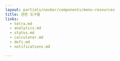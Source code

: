 ```yaml
---
layout: partials/navbar/components/menu-resources
title: 관련 도구들
links:
  - tetra.md
  - analytics.md
  - status.md
  - calculator.md
  - defi.md
  - notifications.md

---
```

